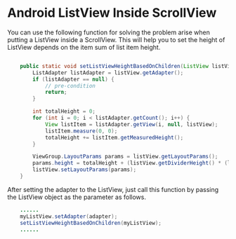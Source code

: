 # Android ListView Inside ScrollView

You can use the following function for solving the problem arise when putting a ListView inside a ScrollView. This will help you to set the height of ListView depends on the item sum of list item height.

```java

	public static void setListViewHeightBasedOnChildren(ListView listView) {
        ListAdapter listAdapter = listView.getAdapter();
        if (listAdapter == null) {
            // pre-condition
            return;
        }

        int totalHeight = 0;
        for (int i = 0; i < listAdapter.getCount(); i++) {
            View listItem = listAdapter.getView(i, null, listView);
            listItem.measure(0, 0);
            totalHeight += listItem.getMeasuredHeight();
        }

        ViewGroup.LayoutParams params = listView.getLayoutParams();
        params.height = totalHeight + (listView.getDividerHeight() * (listAdapter.getCount() - 1));
        listView.setLayoutParams(params);
    }
```

After setting the adapter to the ListView, just call this function by passing the ListView object as the parameter as follows.

```java
	......
	myListView.setAdapter(adapter);
	setListViewHeightBasedOnChildren(myListView);
	......
```
